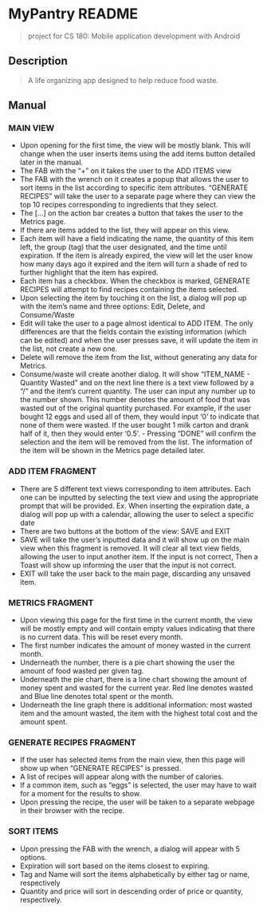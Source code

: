 # MyPantry README
> project for CS 180: Mobile application development with Android

## Description
> A life organizing app designed to help reduce food waste.

## Manual

### MAIN VIEW
- Upon opening for the first time, the view will be mostly blank. This will change when the user inserts items using the add items button detailed later in the manual.
- The FAB with the “+” on it takes the user to the ADD ITEMS view
- The FAB with the wrench on it creates a popup that allows the user to sort items in the list according to specific item attributes.
“GENERATE RECIPES” will take the user to a separate page where they can view the top 10 recipes corresponding to ingredients that they select. 
- The [...] on the action bar creates a button that takes the user to the Metrics page.
- If there are items added to the list, they will appear on this view. 
- Each item will have a field indicating the name, the quantity of this item left, the group (tag) that the user designated, and the time until expiration. If the item is already expired, the view will let the user know how many days ago it expired and the item will turn a shade of red to further highlight that the item has expired. 
- Each item has a checkbox. When the checkbox is marked, GENERATE RECIPES will attempt to find recipes containing the items selected. 
- Upon selecting the item by touching it on the list, a dialog will pop up with the item’s name and three options: Edit, Delete, and 
Consume/Waste
- Edit will take the user to a page almost identical to ADD ITEM. The only differences are that the fields contain the existing information (which can be edited) and when the user presses save, it will update the item in the list, not create a new one.
- Delete will remove the item from the list, without generating any data for Metrics.
- Consume/waste will create another dialog. It will show “ITEM_NAME - Quantity Wasted” and on the next line there is a text view followed by a “/” and the item’s current quantity. The user can input any number up to the number shown. This number denotes the amount of food that was wasted out of the original quantity purchased. For example, if the user bought 12 eggs and used all of them, they would input ‘0’ to indicate that none of them were wasted. If the user bought 1 milk carton and drank half of it, then they would enter ‘0.5’. - Pressing “DONE” will confirm the selection and the item will be removed from the list. The information of the item will be shown in the Metrics page detailed later. 

### ADD ITEM FRAGMENT
- There are 5 different text views corresponding to item attributes. Each one can be inputted by selecting the text view and using the appropriate prompt that will be provided. Ex. When inserting the expiration date, a dialog will pop up with a calendar, allowing the user to select a specific date
- There are two buttons at the bottom of the view: SAVE and EXIT
- SAVE will take the user’s inputted data and it will show up on the main view when this fragment is removed. It will clear all text view fields, allowing the user to input another item. If the input is not correct, Then a Toast will show up informing the user that the input is not correct.
- EXIT will take the user back to the main page, discarding any unsaved item.

### METRICS FRAGMENT
- Upon viewing this page for the first time in the current month, the view will be mostly empty and will contain empty values indicating that there is no current data. This will be reset every month.
- The first number indicates the amount of money wasted in the current month.
- Underneath the number, there is a pie chart showing the user the amount of food wasted per given tag.
- Underneath the pie chart, there is a line chart showing the amount of money spent and wasted for the current year. Red line denotes wasted and Blue line denotes total spent or the month.
- Underneath the line graph there is additional information: most wasted item and the amount wasted, the item with the highest total cost and the amount spent.


### GENERATE RECIPES FRAGMENT
- If the user has selected items from the main view, then this page will show up when “GENERATE RECIPES” is pressed. 
- A list of recipes will appear along with the number of calories. 
- If a common item, such as “eggs” is selected, the user may have to wait for a moment for the results to show.
- Upon pressing the recipe, the user will be taken to a separate webpage in their browser with the recipe.

### SORT ITEMS
- Upon pressing the FAB with the wrench, a dialog will appear with 5 options.
- Expiration will sort based on the items closest to expiring.
- Tag and Name will sort the items alphabetically by either tag or name, respectively
- Quantity and price will sort in descending order of price or quantity, respectively.



